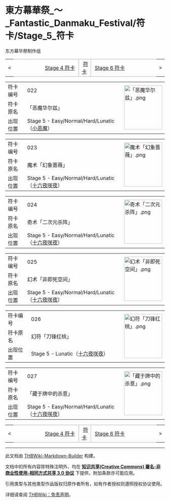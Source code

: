# 東方幕華祭_～_Fantastic_Danmaku_Festival/符卡/Stage_5_符卡

<!-- source html: G:\repos\THBWiki-Markdown-Builder\THBWikiMarkdown\Temp\main\e\e8\ns0%3A%E6%9D%B1%E6%96%B9%E5%B9%95%E8%8F%AF%E7%A5%AD_%EF%BD%9E_Fantastic_Danmaku_Festival%2F%E7%AC%A6%E5%8D%A1%2FStage_5_%E7%AC%A6%E5%8D%A1.html -->

东方幕华祭制作组

<center>

<table>
<tbody><tr>
<td>&lt;
</td>
<td style="border-top: 1px solid #aaaaaa; border-bottom: 1px solid #aaaaaa; width: 50%; text-align: right"><a href="./東方幕華祭_～_Fantastic_Danmaku_Festival-符卡-Stage_4_符卡.md" title="東方幕華祭 ～ Fantastic Danmaku Festival/符卡/Stage 4 符卡">Stage 4 符卡</a>&#160;
</td>
<td style="text-align: center; border-left: 1px solid #aaaaaa; border-right: 1px solid #aaaaaa; border-top: 1px solid #aaaaaa; border-bottom: 1px solid #aaaaaa;">&#160;<a href="./東方幕華祭_～_Fantastic_Danmaku_Festival-符卡.md" title="東方幕華祭 ～ Fantastic Danmaku Festival/符卡">符卡</a>&#160;
</td>
<td style="border-top: 1px solid #aaaaaa; border-bottom: 1px solid #aaaaaa; width: 50%; text-align: left">&#160;<a href="./東方幕華祭_～_Fantastic_Danmaku_Festival-符卡-Stage_6_符卡.md" title="東方幕華祭 ～ Fantastic Danmaku Festival/符卡/Stage 6 符卡">Stage 6 符卡</a>
</td>
<td>&gt;
</td></tr></tbody></table>

  
</center>
  
  

  


<table>
<tbody><tr><td width="80">符卡编号</td><td width="400">022</td><td rowspan="3" width="120"><a href="./文件-「恶魔华尔兹」.png.md" class="image"><img alt="「恶魔华尔兹」.png" src="https://upload.thwiki.cc/thumb/8/8e/%E3%80%8C%E6%81%B6%E9%AD%94%E5%8D%8E%E5%B0%94%E5%85%B9%E3%80%8D.png/120px-%E3%80%8C%E6%81%B6%E9%AD%94%E5%8D%8E%E5%B0%94%E5%85%B9%E3%80%8D.png" decoding="async" loading="lazy" width="120" height="139" srcset="https://upload.thwiki.cc/thumb/8/8e/%E3%80%8C%E6%81%B6%E9%AD%94%E5%8D%8E%E5%B0%94%E5%85%B9%E3%80%8D.png/180px-%E3%80%8C%E6%81%B6%E9%AD%94%E5%8D%8E%E5%B0%94%E5%85%B9%E3%80%8D.png 1.5x, https://upload.thwiki.cc/thumb/8/8e/%E3%80%8C%E6%81%B6%E9%AD%94%E5%8D%8E%E5%B0%94%E5%85%B9%E3%80%8D.png/240px-%E3%80%8C%E6%81%B6%E9%AD%94%E5%8D%8E%E5%B0%94%E5%85%B9%E3%80%8D.png 2x" data-file-width="574" data-file-height="667"></a></td></tr>
<tr><td>符卡原名</td><td>「恶魔华尔兹」</td></tr><tr><td>出现位置</td><td>Stage 5 - Easy/Normal/Hard/Lunatic（<a href="./小恶魔.md" title="小恶魔">小恶魔</a>）</td></tr></tbody></table>


  
  

  


<table>
<tbody><tr><td width="80">符卡编号</td><td width="400">023</td><td rowspan="3" width="120"><a href="./文件-魔术「幻象蔷薇」.png.md" class="image"><img alt="魔术「幻象蔷薇」.png" src="https://upload.thwiki.cc/thumb/b/b3/%E9%AD%94%E6%9C%AF%E3%80%8C%E5%B9%BB%E8%B1%A1%E8%94%B7%E8%96%87%E3%80%8D.png/120px-%E9%AD%94%E6%9C%AF%E3%80%8C%E5%B9%BB%E8%B1%A1%E8%94%B7%E8%96%87%E3%80%8D.png" decoding="async" loading="lazy" width="120" height="139" srcset="https://upload.thwiki.cc/thumb/b/b3/%E9%AD%94%E6%9C%AF%E3%80%8C%E5%B9%BB%E8%B1%A1%E8%94%B7%E8%96%87%E3%80%8D.png/180px-%E9%AD%94%E6%9C%AF%E3%80%8C%E5%B9%BB%E8%B1%A1%E8%94%B7%E8%96%87%E3%80%8D.png 1.5x, https://upload.thwiki.cc/thumb/b/b3/%E9%AD%94%E6%9C%AF%E3%80%8C%E5%B9%BB%E8%B1%A1%E8%94%B7%E8%96%87%E3%80%8D.png/240px-%E9%AD%94%E6%9C%AF%E3%80%8C%E5%B9%BB%E8%B1%A1%E8%94%B7%E8%96%87%E3%80%8D.png 2x" data-file-width="574" data-file-height="667"></a></td></tr>
<tr><td>符卡原名</td><td>魔术「幻象蔷薇」</td></tr><tr><td>出现位置</td><td>Stage 5 - Easy/Normal/Hard/Lunatic（<a href="/%E5%8D%81%E5%85%AD%E5%A4%9C%E5%92%B2%E5%A4%9C" title="十六夜咲夜">十六夜咲夜</a>）</td></tr></tbody></table>


  
  

  


<table>
<tbody><tr><td width="80">符卡编号</td><td width="400">024</td><td rowspan="3" width="120"><a href="./文件-奇术「二次元杀阵」.png.md" class="image"><img alt="奇术「二次元杀阵」.png" src="https://upload.thwiki.cc/thumb/f/fe/%E5%A5%87%E6%9C%AF%E3%80%8C%E4%BA%8C%E6%AC%A1%E5%85%83%E6%9D%80%E9%98%B5%E3%80%8D.png/120px-%E5%A5%87%E6%9C%AF%E3%80%8C%E4%BA%8C%E6%AC%A1%E5%85%83%E6%9D%80%E9%98%B5%E3%80%8D.png" decoding="async" loading="lazy" width="120" height="139" srcset="https://upload.thwiki.cc/thumb/f/fe/%E5%A5%87%E6%9C%AF%E3%80%8C%E4%BA%8C%E6%AC%A1%E5%85%83%E6%9D%80%E9%98%B5%E3%80%8D.png/180px-%E5%A5%87%E6%9C%AF%E3%80%8C%E4%BA%8C%E6%AC%A1%E5%85%83%E6%9D%80%E9%98%B5%E3%80%8D.png 1.5x, https://upload.thwiki.cc/thumb/f/fe/%E5%A5%87%E6%9C%AF%E3%80%8C%E4%BA%8C%E6%AC%A1%E5%85%83%E6%9D%80%E9%98%B5%E3%80%8D.png/240px-%E5%A5%87%E6%9C%AF%E3%80%8C%E4%BA%8C%E6%AC%A1%E5%85%83%E6%9D%80%E9%98%B5%E3%80%8D.png 2x" data-file-width="574" data-file-height="667"></a></td></tr>
<tr><td>符卡原名</td><td>奇术「二次元杀阵」</td></tr><tr><td>出现位置</td><td>Stage 5 - Easy/Normal/Hard/Lunatic（<a href="/%E5%8D%81%E5%85%AD%E5%A4%9C%E5%92%B2%E5%A4%9C" title="十六夜咲夜">十六夜咲夜</a>）</td></tr></tbody></table>


  
  

  


<table>
<tbody><tr><td width="80">符卡编号</td><td width="400">025</td><td rowspan="3" width="120"><a href="./文件-幻术「非即死空间」.png.md" class="image"><img alt="幻术「非即死空间」.png" src="https://upload.thwiki.cc/thumb/7/72/%E5%B9%BB%E6%9C%AF%E3%80%8C%E9%9D%9E%E5%8D%B3%E6%AD%BB%E7%A9%BA%E9%97%B4%E3%80%8D.png/120px-%E5%B9%BB%E6%9C%AF%E3%80%8C%E9%9D%9E%E5%8D%B3%E6%AD%BB%E7%A9%BA%E9%97%B4%E3%80%8D.png" decoding="async" loading="lazy" width="120" height="139" srcset="https://upload.thwiki.cc/thumb/7/72/%E5%B9%BB%E6%9C%AF%E3%80%8C%E9%9D%9E%E5%8D%B3%E6%AD%BB%E7%A9%BA%E9%97%B4%E3%80%8D.png/180px-%E5%B9%BB%E6%9C%AF%E3%80%8C%E9%9D%9E%E5%8D%B3%E6%AD%BB%E7%A9%BA%E9%97%B4%E3%80%8D.png 1.5x, https://upload.thwiki.cc/thumb/7/72/%E5%B9%BB%E6%9C%AF%E3%80%8C%E9%9D%9E%E5%8D%B3%E6%AD%BB%E7%A9%BA%E9%97%B4%E3%80%8D.png/240px-%E5%B9%BB%E6%9C%AF%E3%80%8C%E9%9D%9E%E5%8D%B3%E6%AD%BB%E7%A9%BA%E9%97%B4%E3%80%8D.png 2x" data-file-width="574" data-file-height="667"></a></td></tr>
<tr><td>符卡原名</td><td>幻术「非即死空间」</td></tr><tr><td>出现位置</td><td>Stage 5 - Easy/Normal/Hard/Lunatic（<a href="/%E5%8D%81%E5%85%AD%E5%A4%9C%E5%92%B2%E5%A4%9C" title="十六夜咲夜">十六夜咲夜</a>）</td></tr></tbody></table>


  
  

  


<table>
<tbody><tr><td width="80">符卡编号</td><td width="400">026</td><td rowspan="3" width="120"><a href="./文件-幻符「刀锋红桃」.png.md" class="image"><img alt="幻符「刀锋红桃」.png" src="https://upload.thwiki.cc/thumb/b/b2/%E5%B9%BB%E7%AC%A6%E3%80%8C%E5%88%80%E9%94%8B%E7%BA%A2%E6%A1%83%E3%80%8D.png/120px-%E5%B9%BB%E7%AC%A6%E3%80%8C%E5%88%80%E9%94%8B%E7%BA%A2%E6%A1%83%E3%80%8D.png" decoding="async" loading="lazy" width="120" height="139" srcset="https://upload.thwiki.cc/thumb/b/b2/%E5%B9%BB%E7%AC%A6%E3%80%8C%E5%88%80%E9%94%8B%E7%BA%A2%E6%A1%83%E3%80%8D.png/180px-%E5%B9%BB%E7%AC%A6%E3%80%8C%E5%88%80%E9%94%8B%E7%BA%A2%E6%A1%83%E3%80%8D.png 1.5x, https://upload.thwiki.cc/thumb/b/b2/%E5%B9%BB%E7%AC%A6%E3%80%8C%E5%88%80%E9%94%8B%E7%BA%A2%E6%A1%83%E3%80%8D.png/240px-%E5%B9%BB%E7%AC%A6%E3%80%8C%E5%88%80%E9%94%8B%E7%BA%A2%E6%A1%83%E3%80%8D.png 2x" data-file-width="574" data-file-height="667"></a></td></tr>
<tr><td>符卡原名</td><td>幻符「刀锋红桃」</td></tr><tr><td>出现位置</td><td>Stage 5 - Lunatic（<a href="/%E5%8D%81%E5%85%AD%E5%A4%9C%E5%92%B2%E5%A4%9C" title="十六夜咲夜">十六夜咲夜</a>）</td></tr></tbody></table>


  
  

  


<table>
<tbody><tr><td width="80">符卡编号</td><td width="400">027</td><td rowspan="3" width="120"><a href="./文件-「藏于牌中的杀意」.png.md" class="image"><img alt="「藏于牌中的杀意」.png" src="https://upload.thwiki.cc/thumb/1/12/%E3%80%8C%E8%97%8F%E4%BA%8E%E7%89%8C%E4%B8%AD%E7%9A%84%E6%9D%80%E6%84%8F%E3%80%8D.png/120px-%E3%80%8C%E8%97%8F%E4%BA%8E%E7%89%8C%E4%B8%AD%E7%9A%84%E6%9D%80%E6%84%8F%E3%80%8D.png" decoding="async" loading="lazy" width="120" height="139" srcset="https://upload.thwiki.cc/thumb/1/12/%E3%80%8C%E8%97%8F%E4%BA%8E%E7%89%8C%E4%B8%AD%E7%9A%84%E6%9D%80%E6%84%8F%E3%80%8D.png/180px-%E3%80%8C%E8%97%8F%E4%BA%8E%E7%89%8C%E4%B8%AD%E7%9A%84%E6%9D%80%E6%84%8F%E3%80%8D.png 1.5x, https://upload.thwiki.cc/thumb/1/12/%E3%80%8C%E8%97%8F%E4%BA%8E%E7%89%8C%E4%B8%AD%E7%9A%84%E6%9D%80%E6%84%8F%E3%80%8D.png/240px-%E3%80%8C%E8%97%8F%E4%BA%8E%E7%89%8C%E4%B8%AD%E7%9A%84%E6%9D%80%E6%84%8F%E3%80%8D.png 2x" data-file-width="574" data-file-height="667"></a></td></tr>
<tr><td>符卡原名</td><td>「藏于牌中的杀意」</td></tr><tr><td>出现位置</td><td>Stage 5 - Easy/Normal/Hard/Lunatic（<a href="/%E5%8D%81%E5%85%AD%E5%A4%9C%E5%92%B2%E5%A4%9C" title="十六夜咲夜">十六夜咲夜</a>）</td></tr></tbody></table>


<center>

<table>
<tbody><tr>
<td>&lt;
</td>
<td style="border-top: 1px solid #aaaaaa; border-bottom: 1px solid #aaaaaa; width: 50%; text-align: right"><a href="./東方幕華祭_～_Fantastic_Danmaku_Festival-符卡-Stage_4_符卡.md" title="東方幕華祭 ～ Fantastic Danmaku Festival/符卡/Stage 4 符卡">Stage 4 符卡</a>&#160;
</td>
<td style="text-align: center; border-left: 1px solid #aaaaaa; border-right: 1px solid #aaaaaa; border-top: 1px solid #aaaaaa; border-bottom: 1px solid #aaaaaa;">&#160;<a href="./東方幕華祭_～_Fantastic_Danmaku_Festival-符卡.md" title="東方幕華祭 ～ Fantastic Danmaku Festival/符卡">符卡</a>&#160;
</td>
<td style="border-top: 1px solid #aaaaaa; border-bottom: 1px solid #aaaaaa; width: 50%; text-align: left">&#160;<a href="./東方幕華祭_～_Fantastic_Danmaku_Festival-符卡-Stage_6_符卡.md" title="東方幕華祭 ～ Fantastic Danmaku Festival/符卡/Stage 6 符卡">Stage 6 符卡</a>
</td>
<td>&gt;
</td></tr></tbody></table>

  
</center>
  
  

  





---

此文档由 [THBWiki-Markdown-Builder](https://github.com/Delsin-Yu/THBWiki-Markdown-Builder) 构建。

文档中的所有内容除特殊注明外，均在 [**知识共享(Creative Commons) 署名-非商业性使用-相同方式共享 3.0 协议**](https://creativecommons.org/licenses/by-sa/3.0/deed.zh-hans) 下提供，附加条款亦可能应用。

引用类型与其他类型作品版权归原作者所有，如有作者授权则遵照授权协议使用。

详细请查阅 [THBWiki：免责声明](https://thbwiki.cc/THBWiki:%E5%85%8D%E8%B4%A3%E5%A3%B0%E6%98%8E)。

